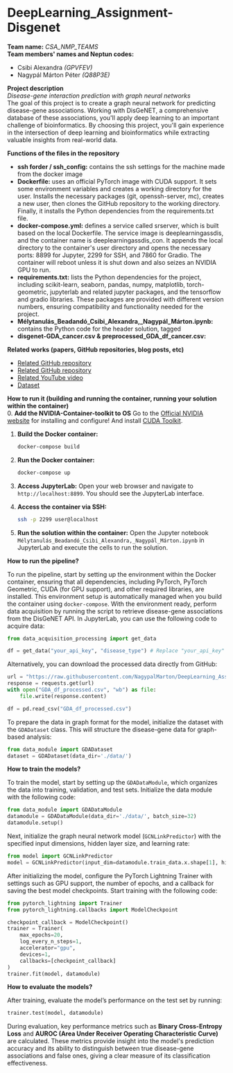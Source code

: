 # DeepLearning_Assignment-Disgenet
**Team name:** *CSA_NMP_TEAMS* <br>
**Team members' names and Neptun codes:** <br>
- Csibi Alexandra *(GPVFEV)*
- Nagypál Márton Péter *(Q88P3E)*

**Project description** <br>
*Disease-gene interaction prediction with graph neural networks* <br>
The goal of this project is to create a graph neural network for predicting disease-gene associations. Working with DisGeNET, a comprehensive database of these associations, you'll apply deep learning to an important challenge of bioinformatics. By choosing this project, you'll gain experience in the intersection of deep learning and bioinformatics while extracting valuable insights from real-world data.

**Functions of the files in the repository** <br>
- **ssh forder / ssh_config:**  contains the ssh settings for the machine made from the docker image
- **Dockerfile:** uses an official PyTorch image with CUDA support. It sets some environment variables and creates a working directory for the user. Installs the necessary packages (git, openssh-server, mc), creates a new user, then clones the GitHub repository to the working directory. Finally, it installs the Python dependencies from the requirements.txt file.
- **docker-compose.yml:** defines a service called srserver, which is built based on the local Dockerfile. The service image is deeplearningassdis, and the container name is deeplearningassdis_con. It appends the local directory to the container's user directory and opens the necessary ports: 8899 for Jupyter, 2299 for SSH, and 7860 for Gradio. The container will reboot unless it is shut down and also seizes an NVIDIA GPU to run.
- **requirements.txt:** lists the Python dependencies for the project, including scikit-learn, seaborn, pandas, numpy, matplotlib, torch-geometric, jupyterlab and related jupyter packages, and the tensorflow and gradio libraries. These packages are provided with different version numbers, ensuring compatibility and functionality needed for the project.
- **Mélytanulás_Beadandó_Csibi_Alexandra,_Nagypál_Márton.ipynb:** contains the Python code for the header solution, tagged
- **disgenet-GDA_cancer.csv & preprocessed_GDA_df_cancer.csv:**

**Related works (papers, GitHub repositories, blog posts, etc)** <br>
- [Related GitHub repository](https://github.com/pyg-team/pytorch_geometric)
- [Related GitHub repository](https://github.com/sujitpal/pytorch-gnn-tutorial-odsc2021)
- [Related YouTube video](https://www.youtube.com/watch?v=-UjytpbqX4A&list=LL&index=1)
- [Dataset](https://www.disgenet.org/)


**How to run it (building and running the container, running your solution within the container)** <br>
0. **Add the NVIDIA-Container-toolkit to OS**
Go to the [Official NVIDIA website](https://docs.nvidia.com/datacenter/cloud-native/container-toolkit/latest/install-guide.html) for installing and configure! And install [CUDA Toolkit](https://developer.nvidia.com/cuda-downloads?target_os=Linux&target_arch=x86_64&Distribution=Ubuntu&target_version=24.04&target_type=deb_network).

1. **Build the Docker container:**
    ```bash
    docker-compose build
    ```

2. **Run the Docker container:**
    ```bash
    docker-compose up
    ```

3. **Access JupyterLab:**
    Open your web browser and navigate to `http://localhost:8899`. You should see the JupyterLab interface.

4. **Access the container via SSH:**
    ```bash
    ssh -p 2299 user@localhost
    ```

5. **Run the solution within the container:**
    Open the Jupyter notebook `Mélytanulás_Beadandó_Csibi_Alexandra,_Nagypál_Márton.ipynb` in JupyterLab and execute the cells to run the solution.

**How to run the pipeline?**<br>

To run the pipeline, start by setting up the environment within the Docker container, ensuring that all dependencies, including PyTorch, PyTorch Geometric, CUDA (for GPU support), and other required libraries, are installed. This environment setup is automatically managed when you build the container using `docker-compose`. With the environment ready, perform data acquisition by running the script to retrieve disease-gene associations from the DisGeNET API. In JupyterLab, you can use the following code to acquire data:

```python
from data_acquisition_processing import get_data

df = get_data("your_api_key", "disease_type") # Replace "your_api_key" and "disease_type" with actual values (e.g., "cancer").
```
Alternatively, you can download the processed data directly from GitHub:

```python
url = "https://raw.githubusercontent.com/NagypalMarton/DeepLearning_Assignment-Disgenet/main/GDA_df_processed.csv"
response = requests.get(url)
with open("GDA_df_processed.csv", "wb") as file:
    file.write(response.content)

df = pd.read_csv("GDA_df_processed.csv")
```

To prepare the data in graph format for the model, initialize the dataset with the `GDADataset` class. This will structure the disease-gene data for graph-based analysis:

```python
from data_module import GDADataset
dataset = GDADataset(data_dir='./data/')
```

**How to train the models?**<br>

To train the model, start by setting up the `GDADataModule`, which organizes the data into training, validation, and test sets. Initialize the data module with the following code:

```python
from data_module import GDADataModule
datamodule = GDADataModule(data_dir='./data/', batch_size=32)
datamodule.setup()
```

Next, initialize the graph neural network model (`GCNLinkPredictor`) with the specified input dimensions, hidden layer size, and learning rate:

```python
from model import GCNLinkPredictor
model = GCNLinkPredictor(input_dim=datamodule.train_data.x.shape[1], hidden_dim=64, lr=1e-2)
```

After initializing the model, configure the PyTorch Lightning Trainer with settings such as GPU support, the number of epochs, and a callback for saving the best model checkpoints. Start training with the following code:

```python
from pytorch_lightning import Trainer
from pytorch_lightning.callbacks import ModelCheckpoint

checkpoint_callback = ModelCheckpoint()
trainer = Trainer(
    max_epochs=20,
    log_every_n_steps=1,
    accelerator="gpu",
    devices=1,
    callbacks=[checkpoint_callback]
)
trainer.fit(model, datamodule)
```

**How to evaluate the models?** <br>

After training, evaluate the model’s performance on the test set by running:

```python
trainer.test(model, datamodule)
```

During evaluation, key performance metrics such as **Binary Cross-Entropy Loss** and **AUROC (Area Under Receiver Operating Characteristic Curve)** are calculated. These metrics provide insight into the model's prediction accuracy and its ability to distinguish between true disease-gene associations and false ones, giving a clear measure of its classification effectiveness.
